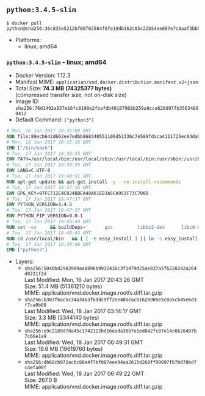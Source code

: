 ## `python:3.4.5-slim`

```console
$ docker pull python@sha256:36c835e5212bf08f02584f6fe19db162c05c22b54eed07e7c8aaf3bb57c8b81e
```

-	Platforms:
	-	linux; amd64

### `python:3.4.5-slim` - linux; amd64

-	Docker Version: 1.12.3
-	Manifest MIME: `application/vnd.docker.distribution.manifest.v2+json`
-	Total Size: **74.3 MB (74325377 bytes)**  
	(compressed transfer size, not on-disk size)
-	Image ID: `sha256:76d1492a837e16fc8190e2fbafdb40187988b259a9cce620d97fb35034800412`
-	Default Command: `["python3"]`

```dockerfile
# Mon, 16 Jan 2017 20:35:09 GMT
ADD file:89ecb642d662ee7edbb868340551106d51336c7e589fdaca4111725ec64da957 in / 
# Mon, 16 Jan 2017 20:35:16 GMT
CMD ["/bin/bash"]
# Tue, 17 Jan 2017 19:39:35 GMT
ENV PATH=/usr/local/bin:/usr/local/sbin:/usr/local/bin:/usr/sbin:/usr/bin:/sbin:/bin
# Tue, 17 Jan 2017 19:39:35 GMT
ENV LANG=C.UTF-8
# Tue, 17 Jan 2017 19:40:51 GMT
RUN apt-get update && apt-get install -y --no-install-recommends 		ca-certificates 		libgdbm3 		libsqlite3-0 		libssl1.0.0 	&& rm -rf /var/lib/apt/lists/*
# Tue, 17 Jan 2017 19:47:36 GMT
ENV GPG_KEY=97FC712E4C024BBEA48A61ED3A5CA953F73C700D
# Tue, 17 Jan 2017 19:47:37 GMT
ENV PYTHON_VERSION=3.4.5
# Tue, 17 Jan 2017 19:47:37 GMT
ENV PYTHON_PIP_VERSION=9.0.1
# Tue, 17 Jan 2017 19:49:44 GMT
RUN set -ex 	&& buildDeps=' 		gcc 		libbz2-dev 		libc6-dev 		libgdbm-dev 		liblzma-dev 		libncurses-dev 		libreadline-dev 		libsqlite3-dev 		libssl-dev 		make 		tcl-dev 		tk-dev 		wget 		xz-utils 		zlib1g-dev 	' 	&& apt-get update && apt-get install -y $buildDeps --no-install-recommends && rm -rf /var/lib/apt/lists/* 		&& wget -O python.tar.xz "https://www.python.org/ftp/python/${PYTHON_VERSION%%[a-z]*}/Python-$PYTHON_VERSION.tar.xz" 	&& wget -O python.tar.xz.asc "https://www.python.org/ftp/python/${PYTHON_VERSION%%[a-z]*}/Python-$PYTHON_VERSION.tar.xz.asc" 	&& export GNUPGHOME="$(mktemp -d)" 	&& gpg --keyserver ha.pool.sks-keyservers.net --recv-keys "$GPG_KEY" 	&& gpg --batch --verify python.tar.xz.asc python.tar.xz 	&& rm -r "$GNUPGHOME" python.tar.xz.asc 	&& mkdir -p /usr/src/python 	&& tar -xJC /usr/src/python --strip-components=1 -f python.tar.xz 	&& rm python.tar.xz 		&& cd /usr/src/python 	&& ./configure 		--enable-loadable-sqlite-extensions 		--enable-shared 	&& make -j$(nproc) 	&& make install 	&& ldconfig 		&& if [ ! -e /usr/local/bin/pip3 ]; then : 		&& wget -O /tmp/get-pip.py 'https://bootstrap.pypa.io/get-pip.py' 		&& python3 /tmp/get-pip.py "pip==$PYTHON_PIP_VERSION" 		&& rm /tmp/get-pip.py 	; fi 	&& pip3 install --no-cache-dir --upgrade --force-reinstall "pip==$PYTHON_PIP_VERSION" 	&& [ "$(pip list |tac|tac| awk -F '[ ()]+' '$1 == "pip" { print $2; exit }')" = "$PYTHON_PIP_VERSION" ] 		&& find /usr/local -depth 		\( 			\( -type d -a -name test -o -name tests \) 			-o 			\( -type f -a -name '*.pyc' -o -name '*.pyo' \) 		\) -exec rm -rf '{}' + 	&& apt-get purge -y --auto-remove $buildDeps 	&& rm -rf /usr/src/python ~/.cache
# Tue, 17 Jan 2017 19:49:45 GMT
RUN cd /usr/local/bin 	&& { [ -e easy_install ] || ln -s easy_install-* easy_install; } 	&& ln -s idle3 idle 	&& ln -s pydoc3 pydoc 	&& ln -s python3 python 	&& ln -s python3-config python-config
# Tue, 17 Jan 2017 19:49:46 GMT
CMD ["python3"]
```

-	Layers:
	-	`sha256:5040bd2983909aa8896b9932438c3f1479d25ae837a5f6220242a264d0221f2d`  
		Last Modified: Mon, 16 Jan 2017 20:43:26 GMT  
		Size: 51.4 MB (51361210 bytes)  
		MIME: application/vnd.docker.image.rootfs.diff.tar.gzip
	-	`sha256:b303f6ac5c34a3463f6ddc9ff2ee40aeacb1620905e5c8a5cb45e6d3f7ca0b08`  
		Last Modified: Wed, 18 Jan 2017 03:14:17 GMT  
		Size: 3.3 MB (3344140 bytes)  
		MIME: application/vnd.docker.image.rootfs.diff.tar.gzip
	-	`sha256:e9c2189d7da45c1742122bd16eada38b7e1ed842fc87e14c6626497b7c66e1a9`  
		Last Modified: Wed, 18 Jan 2017 06:49:31 GMT  
		Size: 19.6 MB (19619760 bytes)  
		MIME: application/vnd.docker.image.rootfs.diff.tar.gzip
	-	`sha256:db68cb972ac6c80a4f7bf007eee94aa2615d269ff99097fb7b070bd7c4efa00f`  
		Last Modified: Wed, 18 Jan 2017 06:49:22 GMT  
		Size: 267.0 B  
		MIME: application/vnd.docker.image.rootfs.diff.tar.gzip
